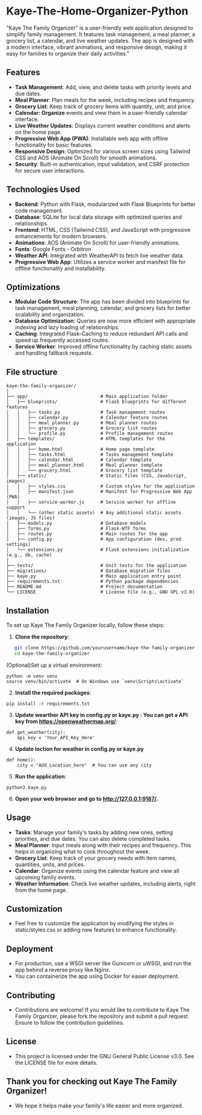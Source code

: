 # Kaye-The-Home-Organizer-Python
"Kaye The Family Organizer" is a user-friendly web application designed to simplify family management. It features task management, a meal planner, a grocery list, a calendar, and live weather updates. The app is designed with a modern interface, vibrant animations, and responsive design, making it easy for families to organize their daily activities."

## Features

- **Task Management**: Add, view, and delete tasks with priority levels and due dates.
- **Meal Planner**: Plan meals for the week, including recipes and frequency.
- **Grocery List**: Keep track of grocery items with quantity, unit, and price.
- **Calendar: Organize** events and view them in a user-friendly calendar interface.
- **Live Weather Updates**: Displays current weather conditions and alerts on the home page.
- **Progressive Web App (PWA)**: Installable web app with offline functionality for basic features.
- **Responsive Design**: Optimized for various screen sizes using Tailwind CSS and AOS (Animate On Scroll) for smooth animations.
- **Security**: Built-in authentication, input validation, and CSRF protection for secure user interactions.

## Technologies Used

- **Backend**: Python with Flask, modularized with Flask Blueprints for better code management.
- **Database**: SQLite for local data storage with optimized queries and relationships.
- **Frontend**: HTML, CSS (Tailwind CSS), and JavaScript with progressive enhancements for modern browsers.
- **Animations**: AOS (Animate On Scroll) for user-friendly animations.
- **Fonts**: Google Fonts - Orbitron
- **Weather API**: Integrated with WeatherAPI to fetch live weather data.
- **Progressive Web App**: Utilizes a service worker and manifest file for offline functionality and installability.

## Optimizations
- **Modular Code Structure**: The app has been divided into blueprints for task management, meal planning, calendar, and grocery lists for better scalability and organization.
- **Database Optimization**: Queries are now more efficient with appropriate indexing and lazy loading of relationships.
- **Caching**: Integrated Flask-Caching to reduce redundant API calls and speed up frequently accessed routes.
- **Service Worker**: Improved offline functionality by caching static assets and handling fallback requests.

## File structure
```
kaye-the-family-organizer/
│
├── app/                           # Main application folder
│   ├── blueprints/                # Flask blueprints for different features
│   │   ├── tasks.py               # Task management routes
│   │   ├── calendar.py            # Calendar feature routes
│   │   ├── meal_planner.py        # Meal planner routes
│   │   ├── grocery.py             # Grocery list routes
│   │   └── profile.py             # Profile management routes
│   ├── templates/                 # HTML templates for the application
│   │   ├── home.html              # Home page template
│   │   ├── tasks.html             # Tasks management template
│   │   ├── calendar.html          # Calendar template
│   │   ├── meal_planner.html      # Meal planner template
│   │   └── grocery.html           # Grocery list template
│   ├── static/                    # Static files (CSS, JavaScript, images)
│   │   ├── styles.css             # Custom styles for the application
│   │   ├── manifest.json          # Manifest for Progressive Web App (PWA)
│   │   ├── service-worker.js      # Service worker for offline support
│   │   └── (other static assets)  # Any additional static assets (images, JS files)
│   ├── models.py                  # Database models
│   ├── forms.py                   # Flask-WTF forms
│   ├── routes.py                  # Main routes for the app
│   ├── config.py                  # App configuration (dev, prod settings)
│   └── extensions.py              # Flask extensions initialization (e.g., db, cache)
│
├── tests/                         # Unit tests for the application
├── migrations/                    # Database migration files
├── kaye.py                        # Main application entry point
├── requirements.txt               # Python package dependencies
├── README.md                      # Project documentation
└── LICENSE                        # License file (e.g., GNU GPL v3.0)
```

## Installation

To set up Kaye The Family Organizer locally, follow these steps:

1. **Clone the repository**:
```bash
   git clone https://github.com/yourusername/kaye-the-family-organizer.git
   cd kaye-the-family-organizer
```
(Optional)Set up a virtual environment:
```
python -m venv venv
source venv/bin/activate  # On Windows use `venv\Scripts\activate`
```
2. **Install the required packages**:
```
pip install -r requirements.txt
```
3. **Update wearther API key in config.py or kaye.py : You can get a API key from https://openweathermap.org/**:
```
def get_weather(city):
    api_key = 'Your_API_Key_Here'
```
4. **Update loction for weather in config.py or kaye.py**
```
def home():
    city = "Add_Location_here"  # You can use any city
```
5. **Run the application**:

 ```
python3 kaye.py
 ```
6. **Open your web browser and go to http://127.0.0.1:9187/.**

## Usage
- **Tasks**: Manage your family's tasks by adding new ones, setting priorities, and due dates. You can also delete completed tasks.
- **Meal Planner**: Input meals along with their recipes and frequency. This helps in organizing what to cook throughout the week.
- **Grocery List**: Keep track of your grocery needs with item names, quantities, units, and prices.
- **Calendar**: Organize events using the calendar feature and view all upcoming family events.
- **Weather Information**: Check live weather updates, including alerts, right from the home page.

## Customization
- Feel free to customize the application by modifying the styles in static/styles.css or adding new features to enhance functionality.

## Deployment
- For production, use a WSGI server like Gunicorn or uWSGI, and run the app behind a reverse proxy like Nginx.
- You can containerize the app using Docker for easier deployment.

## Contributing
- Contributions are welcome! If you would like to contribute to Kaye The Family Organizer, please fork the repository and submit a pull request. Ensure to follow the contribution guidelines.

## License
- This project is licensed under the GNU General Public License v3.0. See the LICENSE file for more details.

## Thank you for checking out Kaye The Family Organizer! 
- We hope it helps make your family's life easier and more organized.





